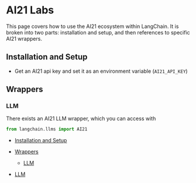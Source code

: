 # AI21 Labs

This page covers how to use the AI21 ecosystem within LangChain.
It is broken into two parts: installation and setup, and then references to specific AI21 wrappers.

## Installation and Setup[​](#installation-and-setup "Direct link to Installation and Setup")

- Get an AI21 api key and set it as an environment variable (`AI21_API_KEY`)

## Wrappers[​](#wrappers "Direct link to Wrappers")

### LLM[​](#llm "Direct link to LLM")

There exists an AI21 LLM wrapper, which you can access with

```python
from langchain.llms import AI21  

```

- [Installation and Setup](#installation-and-setup)

- [Wrappers](#wrappers)

  - [LLM](#llm)

- [LLM](#llm)
